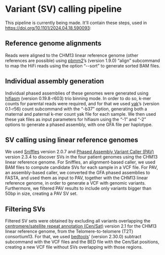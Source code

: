 # Variant (SV) calling pipeline
This pipeline is currently being made. It'll contain these steps, used in https://doi.org/10.1101/2024.04.18.590093:

## Reference genome alignments
Reads were aligned to the CHM13 linear reference genome (other references are possible) using [pbmm2]’s (version 1.9.0) “align” subcommand to map the HiFi reads using the option “--sort” to generate sorted BAM files.

## Individual assembly generation
Individual phased assemblies of these genomes were generated using [hifiasm] (version 0.19.8-r603) trio binning mode. In order to do so, k-mer counts for parental reads were required, and for that we used [yak]’s (version 0.1-r56) count subcommand with the “-b37” option, generating both a maternal and paternal k-mer count yak file for each sample. We then used these yak files as input parameters for hifiasm using the “-1” and “-2” options to generate a phased assembly, with one GFA file per haplotype.

## SV calling using linear reference genomes
We used [Sniffles] version 2.0.7 and [Phased Assembly Variant Caller (PAV)] version 2.3.4 to discover SVs in the four patient genomes using the CHM13 linear reference genome. For Sniffles, an alignment-based caller, we used BAM files to compute candidate SVs for each sample in a VCF file. For PAV, an assembly-based caller, we converted the GFA phased assemblies to FASTA, and used them as input to PAV, together with the CHM13 linear reference genome, in order to generate a VCF with genomic variants. Furthermore, we filtered PAV results to include only variants bigger than 50bp in size, creating a PAV SV set.

## Filtering SVs
Filtered SV sets were obtained by excluding all variants overlapping the [centromere/satellite repeat annotation (Cen/Sat)] version 2.1 for the CHM13 linear reference genome, from the Telomere-to-telomere (T2T) consortium13. For that, we used [bedtools]’ (version 2.30.0) subtract subcommand with the VCF files and the BED file with the Cen/Sat positions, creating a new VCF file without SVs overlapping with those regions.


[pbmm2]: https://github.com/PacificBiosciences/pbmm2
[hifiasm]: https://github.com/chhylp123/hifiasm
[yak]: https://github.com/lh3/yak
[Sniffles]: https://github.com/fritzsedlazeck/Sniffles
[Phased Assembly Variant Caller (PAV)]: https://github.com/EichlerLab/pav
[centromere/satellite repeat annotation (Cen/Sat)]: https://s3-us-west-2.amazonaws.com/human-pangenomics/T2T/CHM13/assemblies/annotation/chm13v2.0_censat_v2.1.bed
[bedtools]: https://bedtools.readthedocs.io/en/latest/index.html